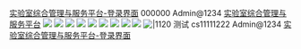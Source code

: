 [实验室综合管理与服务平台-登录界面](https://mdsysgl.mdit.edu.cn/sysgl/)
000000
Admin@1234
[实验室综合管理与服务平台](https://mdsysgl.mdit.edu.cn/sysgl/index/login_toIndex)
![](Pasted%20image%2020241027222958.png)
![](Pasted%20image%2020241027223611.png)
![](Pasted%20image%2020241027223754.png)
![](Pasted%20image%2020241027223946.png)
![](Pasted%20image%2020241027224050.png)
![](Pasted%20image%2020241027224206.png)
![](Pasted%20image%2020241027224732.png)
![](Pasted%20image%2020241027225405.png)
![](Pasted%20image%2020241027225607.png)
![|1120](Pasted%20image%2020241027230527.png)
测试
cs11111222
Admin@1234
[实验室综合管理与服务平台-登录界面](https://mdsysgl.mdit.edu.cn/sysgl/)

